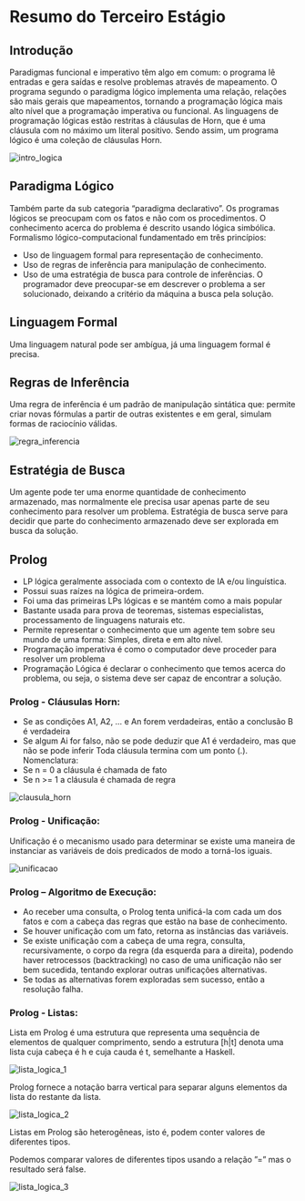 # Resumo do Terceiro Estágio

## Introdução
Paradigmas funcional e imperativo têm algo em comum: o programa lê entradas e gera saídas e resolve problemas através de mapeamento.
O programa segundo o paradigma lógico implementa uma relação, relações são mais gerais que mapeamentos, tornando a programação lógica mais alto nível que a programação imperativa ou funcional.
As linguagens de programação lógicas estão restritas à cláusulas de Horn, que é uma cláusula com no máximo um literal positivo. Sendo assim, um programa lógico é uma coleção de cláusulas Horn.

![intro_logica](https://i.imgur.com/CIEwSA8.png)

## Paradigma Lógico
Também parte da sub categoria “paradigma declarativo”.
Os programas lógicos se preocupam com os fatos e não com os procedimentos.
O conhecimento acerca do problema é descrito usando lógica simbólica.
Formalismo lógico-computacional fundamentado em três princípios:
- Uso de linguagem formal para representação de conhecimento.
- Uso de regras de inferência para manipulação de conhecimento.
- Uso de uma estratégia de busca para controle de inferências.
O programador deve preocupar-se em descrever o problema a ser solucionado, deixando a critério da máquina a busca pela solução.

## Linguagem Formal
Uma linguagem natural pode ser ambígua, já uma linguagem formal é precisa.

## Regras de Inferência
Uma regra de inferência é um padrão de manipulação sintática que: permite criar novas fórmulas a partir de outras existentes e em geral, simulam formas de raciocínio válidas.

![regra_inferencia](https://i.imgur.com/RQ35mzy.png)

## Estratégia de Busca
Um agente pode ter uma enorme quantidade de conhecimento armazenado, mas normalmente ele precisa usar apenas parte de seu conhecimento para resolver um problema. Estratégia de busca serve para decidir que parte do conhecimento armazenado deve ser explorada em busca da solução.

## Prolog
- LP lógica geralmente associada com o contexto de IA e/ou linguística.
- Possui suas raízes na lógica de primeira-ordem.
- Foi uma das primeiras LPs lógicas e se mantém como a mais popular
- Bastante usada para prova de teoremas, sistemas especialistas, processamento de linguagens naturais etc.
- Permite representar o conhecimento que um agente tem sobre seu mundo de uma forma: Simples, direta e em alto nível.
- Programação imperativa é como o computador deve proceder para resolver um problema
- Programação Lógica é declarar o conhecimento que temos acerca do problema, ou seja, o sistema deve ser capaz de encontrar a solução.

### Prolog - Cláusulas Horn:
- Se as condições A1, A2, … e An forem verdadeiras, então a conclusão B é verdadeira
- Se algum Ai for falso, não se pode deduzir que A1 é verdadeiro, mas que não se pode inferir
Toda cláusula termina com um ponto (.).
Nomenclatura:
- Se n = 0 a cláusula é chamada de fato
- Se n >= 1 a cláusula é chamada de regra

![clausula_horn](https://i.imgur.com/WUSli2y.png)

### Prolog - Unificação:
Unificação é o mecanismo usado para determinar se existe uma maneira de instanciar as variáveis de dois predicados de modo a torná-los iguais.

![unificacao](https://i.imgur.com/invCNoy.png)

### Prolog – Algoritmo de Execução:
- Ao receber uma consulta, o Prolog tenta unificá-la com cada um dos fatos e com a cabeça das regras que estão na base de conhecimento.
- Se houver unificação com um fato, retorna as instâncias das variáveis.
- Se existe unificação com a cabeça de uma regra, consulta, recursivamente, o corpo da regra (da esquerda para a direita), podendo haver retrocessos (backtracking) no caso de uma unificação não ser bem sucedida, tentando explorar outras unificações alternativas.
- Se todas as alternativas forem exploradas sem sucesso, então a resolução falha.

### Prolog - Listas:
Lista em Prolog é uma estrutura que representa uma sequência de elementos de qualquer comprimento, sendo a estrutura [h|t] denota uma lista cuja cabeça é h e cuja cauda é t, semelhante a Haskell.

![lista_logica_1](https://i.imgur.com/pHnywR3.png)

Prolog fornece a notação barra vertical para separar alguns elementos da lista do restante da lista.

![lista_logica_2](https://i.imgur.com/Hn6aN0J.png)

Listas em Prolog são heterogêneas, isto é, podem conter valores de diferentes tipos.

Podemos comparar valores de diferentes tipos usando a relação ”=” mas o resultado será false.

![lista_logica_3](https://i.imgur.com/0CIDrl6.png)





